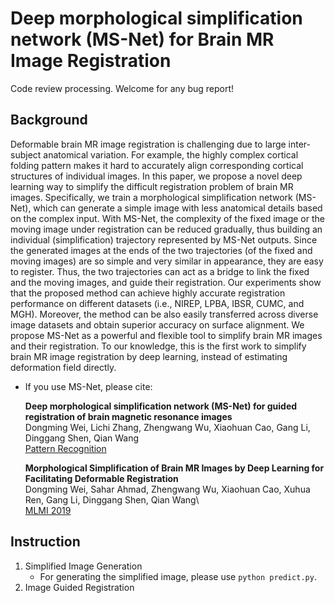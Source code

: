# Deep morphological simplification network (MS-Net) for Brain MR Image Registration
Code review processing. Welcome for any bug report!

## Background
Deformable brain MR image registration is challenging due to large inter-subject anatomical variation. 
For example, the highly complex cortical folding pattern makes it hard to accurately align corresponding cortical structures of individual images. 
In this paper, we propose a novel deep learning way to simplify the difficult registration problem of brain MR images. 
Specifically, we train a morphological simplification network (MS-Net), 
which can generate a simple image with less anatomical details based on the complex input. 
With MS-Net, the complexity of the fixed image or the moving image under registration can be reduced gradually, 
thus building an individual (simplification) trajectory represented by MS-Net outputs. 
Since the generated images at the ends of the two trajectories (of the fixed and moving images) are so simple and very similar in appearance, 
they are easy to register. Thus, the two trajectories can act as a bridge to link the fixed and the moving images, and guide their registration. 
Our experiments show that the proposed method can achieve highly accurate registration performance on different datasets (i.e., NIREP, LPBA, IBSR, CUMC, and MGH). 
Moreover, the method can be also easily transferred across diverse image datasets and obtain superior accuracy on surface alignment. 
We propose MS-Net as a powerful and flexible tool to simplify brain MR images and their registration. 
To our knowledge, this is the first work to simplify brain MR image registration by deep learning, instead of estimating deformation field directly.



  * If you use MS-Net, please cite:
    
    **Deep morphological simplification network (MS-Net) for guided registration of brain magnetic resonance images**   
    Dongming Wei, Lichi Zhang, Zhengwang Wu, Xiaohuan Cao, Gang Li, Dinggang Shen, Qian Wang\
    [Pattern Recognition](https://www.sciencedirect.com/science/article/abs/pii/S0031320319304716)

    **Morphological Simplification of Brain MR Images by Deep Learning for Facilitating Deformable Registration**    
    Dongming Wei, Sahar Ahmad, Zhengwang Wu, Xiaohuan Cao, Xuhua Ren, Gang Li, Dinggang Shen, Qian Wang\  
    [MLMI 2019](https://link.springer.com/chapter/10.1007/978-3-030-32692-0_24)

## Instruction
1. Simplified Image Generation
    + For generating the simplified image, please use `python predict.py`.
3. Image Guided Registration


